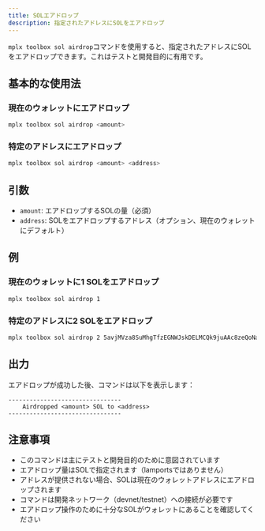 ```yaml
---
title: SOLエアドロップ
description: 指定されたアドレスにSOLをエアドロップ
---
```


`mplx toolbox sol airdrop`コマンドを使用すると、指定されたアドレスにSOLをエアドロップできます。これはテストと開発目的に有用です。

## 基本的な使用法

### 現在のウォレットにエアドロップ
```bash
mplx toolbox sol airdrop <amount>
```

### 特定のアドレスにエアドロップ
```bash
mplx toolbox sol airdrop <amount> <address>
```

## 引数

- `amount`: エアドロップするSOLの量（必須）
- `address`: SOLをエアドロップするアドレス（オプション、現在のウォレットにデフォルト）

## 例

### 現在のウォレットに1 SOLをエアドロップ
```bash
mplx toolbox sol airdrop 1
```

### 特定のアドレスに2 SOLをエアドロップ
```bash
mplx toolbox sol airdrop 2 5avjMVza8SuMhgTfzEGNWJskDELMCQk9juAAc8zeQoNa
```

## 出力

エアドロップが成功した後、コマンドは以下を表示します：
```
--------------------------------
    Airdropped <amount> SOL to <address>
--------------------------------
```

## 注意事項

- このコマンドは主にテストと開発目的のために意図されています
- エアドロップ量はSOLで指定されます（lamportsではありません）
- アドレスが提供されない場合、SOLは現在のウォレットアドレスにエアドロップされます
- コマンドは開発ネットワーク（devnet/testnet）への接続が必要です
- エアドロップ操作のために十分なSOLがウォレットにあることを確認してください